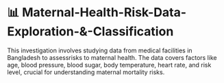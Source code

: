 # 📊 Maternal-Health-Risk-Data-Exploration-&-Classification
This investigation involves studying data from medical facilities in Bangladesh to assessrisks to maternal health. The data covers factors like age, blood pressure, blood sugar, body temperature, heart rate, and risk level, crucial for understanding maternal mortality risks.

